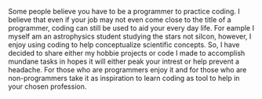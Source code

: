 Some people believe you have to be a programmer to practice coding. I believe that even if your job may not even come close to the title of a programmer, coding can still be used to aid your every day life. For eample I myself am an astrophysics student studying the stars not silcon, however, I enjoy using coding to help conceptualize scientific concepts. So, I have decided to share either my hobbie projects or code I made to accomplish mundane tasks in hopes it will either peak your intrest or help prevent a headache. For those who are programmers enjoy it and for those who are non-programmers take it as inspiration to learn coding as tool to help in your chosen profession.

<!--
**MasterToad7/MasterToad7** is a ✨ _special_ ✨ repository because its `README.md` (this file) appears on your GitHub profile.

Here are some ideas to get you started:

- 🔭 I’m currently working on ...
- 🌱 I’m currently learning ...
- 👯 I’m looking to collaborate on ...
- 🤔 I’m looking for help with ...
- 💬 Ask me about ...
- 📫 How to reach me: ...
- 😄 Pronouns: ...
- ⚡ Fun fact: ...
-->
